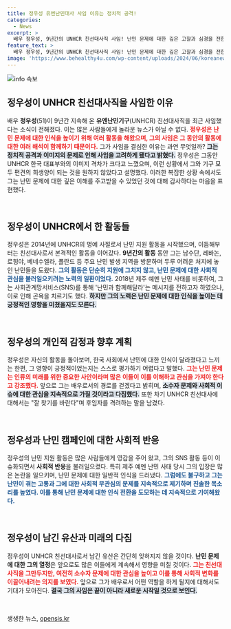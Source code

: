 ```yaml
---
title: 정우성 유엔난민대사 사임 이유는 정치적 공격!
categories:
  - News
excerpt: >
  배우 정우성, 9년간의 UNHCR 친선대사직 사임! 난민 문제에 대한 깊은 고찰과 심경을 전한 그는 앞으로 배우로 돌아가 사회적 소수자에 대한 관심을 계속 이어가겠다고 밝혔다. 그의 결정 뒤에는 정치적 압박과 이미지 굳어짐에 대한 고민이 있었다. Click to read more!
feature_text: >
  배우 정우성, 9년간의 UNHCR 친선대사직 사임! 난민 문제에 대한 깊은 고찰과 심경을 전한 그는 앞으로 배우로 돌아가 사회적 소수자에 대한 관심을 계속 이어가겠다고 밝혔다. 그의 결정 뒤에는 정치적 압박과 이미지 굳어짐에 대한 고민이 있었다. Click to read more!
image: 'https://www.behealthy4u.com/wp-content/uploads/2024/06/koreanews.jpg'
---
```


<p><img src="https://www.behealthy4u.com/wp-content/uploads/2024/06/koreanews.jpg" alt="info 속보" /></p>

<h2 data-ke-size="size26">정우성이 UNHCR 친선대사직을 사임한 이유</h2>

<p data-ke-size="size16">배우 <b>정우성</b>(51)이 9년간 지속해 온 <b>유엔난민기구</b>(UNHCR) 친선대사직을 최근 사임했다는 소식이 전해졌다. 이는 많은 사람들에게 놀라운 뉴스가 아닐 수 없다. <b><span style="color: #ee2323;">정우성은 난민 문제에 대한 인식을 높이기 위해 여러 활동을 해왔으며, 그의 사임은 그 동안의 활동에 대한 여러 해석이 함께하기 때문이다.</span></b> 그가 사임을 결심한 이유는 과연 무엇일까? <b><span style="background-color: #21538527;">그는 정치적 공격과 이미지의 문제로 인해 사임을 고려하게 됐다고 밝혔다.</span></b> 정우성은 그동안 UNHCR 한국 대표부와의 이미지 격차가 크다고 느꼈으며, 이런 상황에서 그와 기구 모두 편견의 희생양이 되는 것을 원하지 않았다고 설명했다. 이러한 복잡한 상황 속에서도 그는 난민 문제에 대한 깊은 이해를 주고받을 수 있었던 것에 대해 감사하다는 마음을 표현했다.</p>

<p data-ke-size="size16">&nbsp;</p>

<h2 data-ke-size="size26">정우성이 UNHCR에서 한 활동들</h2>

<p data-ke-size="size16">정우성은 2014년에 UNHCR의 명예 사절로서 난민 지원 활동을 시작했으며, 이듬해부터는 친선대사로서 본격적인 활동을 이어갔다. <b>9년간의 활동</b> 동안 그는 남수단, 레바논, 로힝야, 베네수엘라, 폴란드 등 주요 난민 발생 지역을 방문하며 두루 어려운 처지에 놓인 난민들을 도왔다. <b><span style="color: #1a5490;">그의 활동은 단순히 지원에 그치지 않고, 난민 문제에 대한 사회적 관심을 불러일으키려는 노력의 일환이었다.</span></b> 2018년 제주 예멘 난민 사태를 비롯하여, 그는 사회관계망서비스(SNS)를 통해 '난민과 함께해달라'는 메시지를 전하고자 하였으나, 이로 인해 곤욕을 치르기도 했다. <b><span style="background-color: #21538527;">하지만 그의 노력은 난민 문제에 대한 인식을 높이는 데 긍정적인 영향을 미쳤을지도 모른다.</span></b></p>

<p data-ke-size="size16">&nbsp;</p>

<h2 data-ke-size="size26">정우성의 개인적 감정과 향후 계획</h2>

<p data-ke-size="size16">정우성은 자신의 활동을 돌아보며, 한국 사회에서 난민에 대한 인식이 달라졌다고 느끼는 한편, 그 영향이 긍정적이었는지는 스스로 평가하기 어렵다고 말했다. <b><span style="color: #ee2323;">그는 난민 문제는 인류의 미래를 위한 중요한 사안이라며 많은 이들이 이를 이해하고 관심을 가져야 한다고 강조했다.</span></b> 앞으로 그는 배우로서의 경로를 걷겠다고 밝히며, <b><span style="background-color: #21538527;">소수자 문제와 사회적 이슈에 대한 관심을 지속적으로 가질 것이라고 다짐했다.</span></b> 또한 차기 UNHCR 친선대사에 대해서는 "잘 찾기를 바란다"며 후임자를 격려하는 말을 남겼다.</p>

<p data-ke-size="size16">&nbsp;</p>

<h2 data-ke-size="size26">정우성과 난민 캠페인에 대한 사회적 반응</h2>

<p data-ke-size="size16">정우성의 난민 지원 활동은 많은 사람들에게 영감을 주어 왔고, 그의 SNS 활동 등이 이슈화되면서 <b>사회적 반응</b>을 불러일으켰다. 특히 제주 예멘 난민 사태 당시 그의 입장은 많은 논란을 일으키며, 난민 문제에 대한 일반적 인식을 드러냈다. <b><span style="color: #1a5490;">그럼에도 불구하고 그는 난민이 겪는 고통과 그에 대한 사회적 무관심의 문제를 지속적으로 제기하며 진솔한 목소리를 높였다. 이를 통해 난민 문제에 대한 인식 전환을 도모하는 데 지속적으로 기여해왔다.</span></b></p>

<p data-ke-size="size16">&nbsp;</p>

<h2 data-ke-size="size26">정우성이 남긴 유산과 미래의 다짐</h2>

<p data-ke-size="size16">정우성이 UNHCR 친선대사로서 남긴 유산은 간단히 잊혀지지 않을 것이다. <b>난민 문제에 대한 그의 열정</b>은 앞으로도 많은 이들에게 계속해서 영향을 미칠 것이다. <b><span style="color: #ee2323;">그는 친선대사직을 그만두지만, 여전히 소수자 문제에 대한 관심을 높이고 이를 통해 사회적 변화를 이끌어내려는 의지를 보였다.</span></b> 앞으로 그가 배우로서 어떤 역할을 하게 될지에 대해서도 기대가 모아진다. <b><span style="background-color: #21538527;">결국 그의 사임은 끝이 아니라 새로운 시작일 것으로 보인다.</span></b></p>

<p data-ke-size="size16">&nbsp;</p>
생생한 뉴스, <a href="https://opensis.kr" rel="dofollow">opensis.kr</a>


